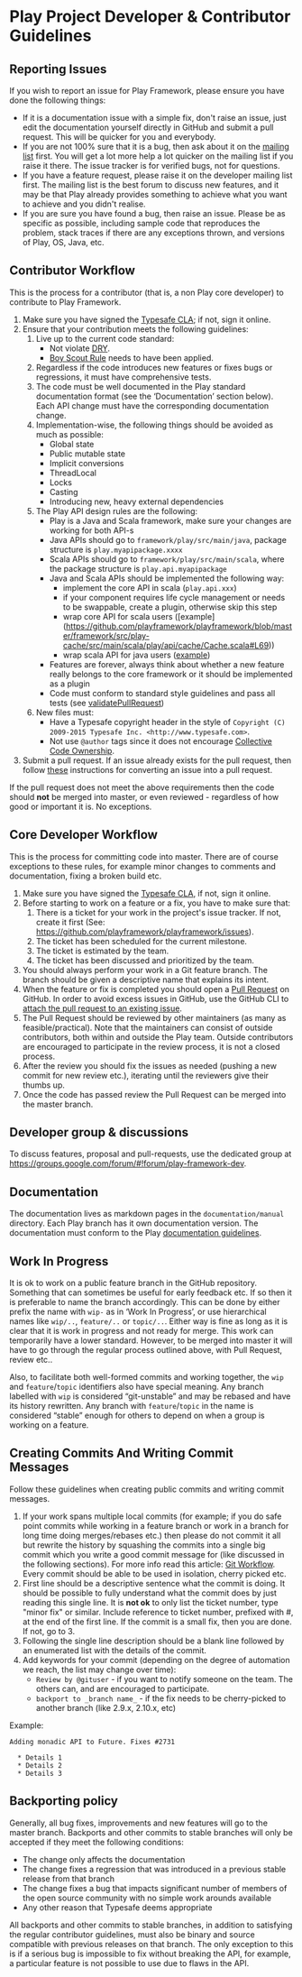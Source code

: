 # Play Project Developer & Contributor Guidelines

## Reporting Issues

If you wish to report an issue for Play Framework, please ensure you have done the following things:

* If it is a documentation issue with a simple fix, don't raise an issue, just edit the documentation yourself directly in GitHub and submit a pull request.  This will be quicker for you and everybody.
* If you are not 100% sure that it is a bug, then ask about it on the [mailing list](http://groups.google.com/forum/#!forum/play-framework) first.  You will get a lot more help a lot quicker on the mailing list if you raise it there.  The issue tracker is for verified bugs, not for questions.
* If you have a feature request, please raise it on the developer mailing list first.  The mailing list is the best forum to discuss new features, and it may be that Play already provides something to achieve what you want to achieve and you didn't realise.
* If you are sure you have found a bug, then raise an issue.  Please be as specific as possible, including sample code that reproduces the problem, stack traces if there are any exceptions thrown, and versions of Play, OS, Java, etc.

## Contributor Workflow

This is the process for a contributor (that is, a non Play core developer) to contribute to Play Framework.

1. Make sure you have signed the [Typesafe CLA](http://www.typesafe.com/contribute/cla); if not, sign it online.
2. Ensure that your contribution meets the following guidelines:
    1. Live up to the current code standard:
        - Not violate [DRY](http://programmer.97things.oreilly.com/wiki/index.php/Don%27t_Repeat_Yourself).
        - [Boy Scout Rule](http://programmer.97things.oreilly.com/wiki/index.php/The_Boy_Scout_Rule) needs to have been applied.
    2. Regardless if the code introduces new features or fixes bugs or regressions, it must have comprehensive tests.
    3. The code must be well documented in the Play standard documentation format (see the ‘Documentation’ section below). Each API change must have the corresponding documentation change.
    4. Implementation-wise, the following things should be avoided as much as possible:
        * Global state
        * Public mutable state
        * Implicit conversions
        * ThreadLocal
        * Locks
        * Casting
        * Introducing new, heavy external dependencies
    5. The Play API design rules are the following:
        * Play is a Java and Scala framework, make sure your changes are working for both API-s
        * Java APIs should go to `framework/play/src/main/java`, package structure is `play.myapipackage.xxxx`
        * Scala APIs should go to `framework/play/src/main/scala`, where the package structure is `play.api.myapipackage`
        * Java and Scala APIs should be implemented the following way:
            * implement the core API in scala (`play.api.xxx`)
            * if your component requires life cycle management or needs to be swappable, create a plugin, otherwise skip this step
            * wrap core API for scala users ([example]  (https://github.com/playframework/playframework/blob/master/framework/src/play-cache/src/main/scala/play/api/cache/Cache.scala#L69))
            * wrap scala API for java users ([example](https://github.com/playframework/playframework/blob/master/framework/src/play-cache/src/main/java/play/cache/Cache.java))
        * Features are forever, always think about whether a new feature really belongs to the core framework or it should be implemented as a plugin
        * Code must conform to standard style guidelines and pass all tests (see [validatePullRequest](https://github.com/playframework/playframework/blob/master/framework/validatePullRequest))
    6. New files must:
       *  Have a Typesafe copyright header in the style of ``Copyright (C) 2009-2015 Typesafe Inc. <http://www.typesafe.com>``.
       * Not use ``@author`` tags since it does not encourage [Collective Code Ownership](http://www.extremeprogramming.org/rules/collective.html).
3. Submit a pull request.  If an issue already exists for the pull request, then follow [these](http://opensoul.org/blog/archives/2012/11/09/convert-a-github-issue-into-a-pull-request/) instructions for converting an issue into a pull request.

If the pull request does not meet the above requirements then the code should **not** be merged into master, or even reviewed - regardless of how good or important it is. No exceptions.

## Core Developer Workflow

This is the process for committing code into master. There are of course exceptions to these rules, for example minor changes to comments and documentation, fixing a broken build etc.

1. Make sure you have signed the [Typesafe CLA](http://www.typesafe.com/contribute/cla), if not, sign it online.
2. Before starting to work on a feature or a fix, you have to make sure that:
    1. There is a ticket for your work in the project's issue tracker. If not, create it first (See: https://github.com/playframework/playframework/issues).
    2. The ticket has been scheduled for the current milestone.
    3. The ticket is estimated by the team.
    4. The ticket has been discussed and prioritized by the team.
3. You should always perform your work in a Git feature branch. The branch should be given a descriptive name that explains its intent.
4. When the feature or fix is completed you should open a [Pull Request](https://help.github.com/articles/using-pull-requests) on GitHub.  In order to avoid excess issues in GitHub, use the GitHub CLI to [attach the pull request to an existing issue](http://opensoul.org/blog/archives/2012/11/09/convert-a-github-issue-into-a-pull-request/).
5. The Pull Request should be reviewed by other maintainers (as many as feasible/practical). Note that the maintainers can consist of outside contributors, both within and outside the Play team. Outside contributors are encouraged to participate in the review process, it is not a closed process.
6. After the review you should fix the issues as needed (pushing a new commit for new review etc.), iterating until the reviewers give their thumbs up.
7. Once the code has passed review the Pull Request can be merged into the master branch. 

## Developer group & discussions

To discuss features, proposal and pull-requests, use the dedicated group at https://groups.google.com/forum/#!forum/play-framework-dev.


## Documentation

The documentation lives as markdown pages in the `documentation/manual` directory. Each Play branch has it own documentation version.  The documentation must conform to the Play [documentation guidelines](http://www.playframework.com/documentation/latest/Documentation).

## Work In Progress

It is ok to work on a public feature branch in the GitHub repository. Something that can sometimes be useful for early feedback etc. If so then it is preferable to name the branch accordingly. This can be done by either prefix the name with ``wip-`` as in ‘Work In Progress’, or use hierarchical names like ``wip/..``, ``feature/..`` or ``topic/..``. Either way is fine as long as it is clear that it is work in progress and not ready for merge. This work can temporarily have a lower standard. However, to be merged into master it will have to go through the regular process outlined above, with Pull Request, review etc.. 

Also, to facilitate both well-formed commits and working together, the ``wip`` and ``feature``/``topic`` identifiers also have special meaning.   Any branch labelled with ``wip`` is considered “git-unstable” and may be rebased and have its history rewritten.   Any branch with ``feature``/``topic`` in the name is considered “stable” enough for others to depend on when a group is working on a feature.

## Creating Commits And Writing Commit Messages

Follow these guidelines when creating public commits and writing commit messages.

1. If your work spans multiple local commits (for example; if you do safe point commits while working in a feature branch or work in a branch for long time doing merges/rebases etc.) then please do not commit it all but rewrite the history by squashing the commits into a single big commit which you write a good commit message for (like discussed in the following sections). For more info read this article: [Git Workflow](http://sandofsky.com/blog/git-workflow.html). Every commit should be able to be used in isolation, cherry picked etc.
2. First line should be a descriptive sentence what the commit is doing. It should be possible to fully understand what the commit does by just reading this single line. It is **not ok** to only list the ticket number, type "minor fix" or similar. Include reference to ticket number, prefixed with #, at the end of the first line. If the commit is a small fix, then you are done. If not, go to 3.
3. Following the single line description should be a blank line followed by an enumerated list with the details of the commit.
4. Add keywords for your commit (depending on the degree of automation we reach, the list may change over time):
    * ``Review by @gituser`` - if you want to notify someone on the team. The others can, and are encouraged to participate.
    * ``backport to _branch name_`` - if the fix needs to be cherry-picked to another branch (like 2.9.x, 2.10.x, etc)

Example:

    Adding monadic API to Future. Fixes #2731

      * Details 1
      * Details 2
      * Details 3

## Backporting policy

Generally, all bug fixes, improvements and new features will go to the master branch.  Backports and other commits to stable branches will only be accepted if they meet the following conditions:

* The change only affects the documentation
* The change fixes a regression that was introduced in a previous stable release from that branch
* The change fixes a bug that impacts significant number of members of the open source community with no simple work arounds available
* Any other reason that Typesafe deems appropriate

All backports and other commits to stable branches, in addition to satisfying the regular contributor guidelines, must also be binary and source compatible with previous releases on that branch.  The only exception to this is if a serious bug is impossible to fix without breaking the API, for example, a particular feature is not possible to use due to flaws in the API.

